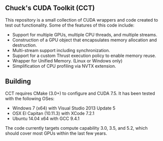 Chuck's CUDA Toolkit (CCT)
------------------------

This repository is a small collection of CUDA wrappers and code created to test
out functionality. Some of the features of this code include:

* Support for multiple GPUs, multiple CPU threads, and multiple streams.
* Construction of a GPU object that encapsulates memory allocation and destruction.
* Multi-stream support including synchronization.
* Support for a custom Thrust execution policy to enable memory reuse.
* Wrapper for Unified Memory. (Linux or Windows only)
* Simplification of CPU profiling via NVTX extension.

Building
--------

CCT requires CMake (3.0+) to configure and CUDA 7.5. It has been tested with the
following OSes:

* Windows 7 (x64) with Visual Studio 2013 Update 5
* OSX El Capitan (10.11.3) with XCode 7.2.1
* Ubuntu 14.04 x64 with GCC 9.4.1

The code currently targets compute capability 3.0, 3.5, and 5.2, which should
cover most GPUs within the last few years.
